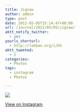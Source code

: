 ```yaml
---
title: Jigsaw
author: admin
type: post
date: 2012-05-05T15:14:47+00:00
url: /journal/2012/05/05/jigsaw/
aktt_notify_twitter:
  - yes
yourls_shorturl:
  - http://lobban.org/i/hk
aktt_tweeted:
  - 1
categories:
  - Photos
tags:
  - instagram
  - Photos

---
```

![][1]

[View on Instagram][2]

 [1]: http://distilleryimage4.instagram.com/344ec65696c311e1b10e123138105d6b_7.jpg
 [2]: http://instagr.am/p/KP84YVKlrc/